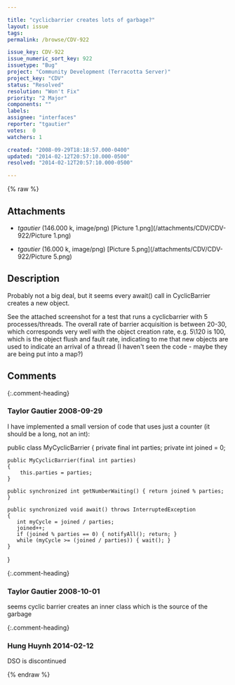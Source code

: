```yaml
---

title: "cyclicbarrier creates lots of garbage?"
layout: issue
tags: 
permalink: /browse/CDV-922

issue_key: CDV-922
issue_numeric_sort_key: 922
issuetype: "Bug"
project: "Community Development (Terracotta Server)"
project_key: "CDV"
status: "Resolved"
resolution: "Won't Fix"
priority: "2 Major"
components: ""
labels: 
assignee: "interfaces"
reporter: "tgautier"
votes:  0
watchers: 1

created: "2008-09-29T18:18:57.000-0400"
updated: "2014-02-12T20:57:10.000-0500"
resolved: "2014-02-12T20:57:10.000-0500"

---
```




{% raw %}


## Attachments
  
* <em>tgautier</em> (146.000 k, image/png) [Picture 1.png](/attachments/CDV/CDV-922/Picture 1.png)
  
* <em>tgautier</em> (16.000 k, image/png) [Picture 5.png](/attachments/CDV/CDV-922/Picture 5.png)
  



## Description

<div markdown="1" class="description">

Probably not a big deal, but it seems every await() call in CyclicBarrier creates a new object.  

See the attached screenshot for a test that runs a cyclicbarrier with 5 processes/threads.  The overall rate of barrier acquisition is between 20-30, which corresponds very well with the object creation rate, e.g. 5\120 is 100, which is the object flush and fault rate, indicating to me that new objects are used to indicate an arrival of a thread (I haven't seen the code - maybe they are being put into a map?)

 

</div>

## Comments


{:.comment-heading}
### **Taylor Gautier** <span class="date">2008-09-29</span>

<div markdown="1" class="comment">

I have implemented a small version of code that uses just a counter (it should be a long, not an int):

public class MyCyclicBarrier
{
    private final int parties;
    private int joined = 0;

    public MyCyclicBarrier(final int parties)
    {
        this.parties = parties;
    }

    public synchronized int getNumberWaiting() { return joined % parties; }

    public synchronized void await() throws InterruptedException
    {
       int myCycle = joined / parties;
       joined++;
       if (joined % parties == 0) { notifyAll(); return; }
       while (myCycle >= (joined / parties)) { wait(); }
    }
}



</div>


{:.comment-heading}
### **Taylor Gautier** <span class="date">2008-10-01</span>

<div markdown="1" class="comment">

seems cyclic barrier creates an inner class which is the source of the garbage

</div>


{:.comment-heading}
### **Hung Huynh** <span class="date">2014-02-12</span>

<div markdown="1" class="comment">

DSO is discontinued

</div>



{% endraw %}
